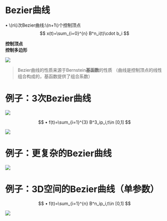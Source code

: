 # Bezier曲线   

• \\(n\\)次Bezier曲线:\\(n+1\\)个控制顶点    
$$
x(t)=\sum_{i=0}^{n} B^n_i(t)\cdot b_i
$$

**控制顶点     
控制多边形**

![](../assets/B曲-8.png)    



> Bezier曲线的性质来源于Bernstein**基函数**的性质
（曲线是控制顶点的线性组合构成的，基函数提供了组合系数）


# 例子：3次Bezier曲线    

![](../assets/B曲-9.png) 

$$
• f(t)=\sum_{i=1}^{3} B^3_ip_i,t\in [0,1]
$$

![](../assets/B曲-10.png) 


# 例子：更复杂的Bezier曲线    

![](../assets/B曲-11.png) 


# 例子：3D空间的Bezier曲线（单参数）   

$$
• f(t)=\sum_{i=1}^{n} B^n_ip_i,t\in [0,1]
$$

![](../assets/B曲-12.png) 
